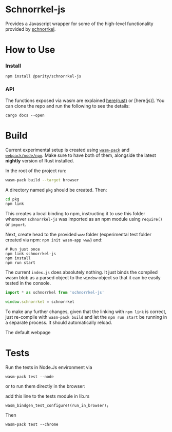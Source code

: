 # Schnorrkel-js

Provides a Javascript wrapper for some of the high-level functionality provided by [schnorrkel](https://github.com/w3f/schnorrkel).


# How to Use

### Install 

```
npm install @parity/schnorrkel-js
```

### API 

The functions exposed via wasm are explained [here(rust)]() or [here(js)]. You can clone the repo and run the following to see the details: 

```
cargo docs --open 
```

# Build 

Current experimental setup is created using [`wasm-pack`](https://rustwasm.github.io/wasm-pack/installer/) and [`webpack/node/npm`](https://www.npmjs.com/get-npm). Make sure to have both of them, alongside the latest **nightly** version of Rust installed.

In the root of the project run: 

```bash
wasm-pack build --target browser
```

A directory named `pkg` should be created. Then: 

```bash
cd pkg
npm link 
```

This creates a local binding to npm, instructing it to use this folder whenever `schnorrkel-js` was imported as an npm module using `require()` or `import`. 

Next, create head to the provided `www` folder (experimental test folder created via npm: `npm init wasm-app www`) and: 

```
# Run just once
npm link schnorrkel-js
npm install
npm run start
```

The current `index.js` does absolutely nothing. It just binds the compiled wasm blob as a parsed object to the `window` object so that it can be easily tested in the console. 

```javascript
import * as schnorrkel from 'schnorrkel-js'

window.schnorrkel = schnorrkel
```

To make any further changes, given that the linking with `npm link` is correct, just re-compile with `wasm-pack build` and let the `npm run start` be running in a separate process. It should automatically reload. 

The default webpage 


# Tests

Run the tests in Node.Js environment via

```
wasm-pack test --node 
```

or to run them directly in the browser:

add this line to the tests module in lib.rs

```
wasm_bindgen_test_configure!(run_in_browser);
```

Then

```
wasm-pack test --chrome  
```
